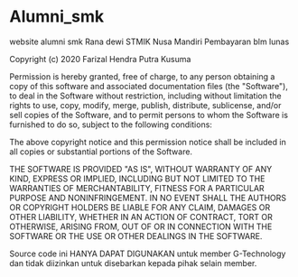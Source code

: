 # Alumni_smk
website alumni smk  Rana dewi STMIK Nusa Mandiri Pembayaran blm lunas 

Copyright (c) 2020 Farizal Hendra Putra Kusuma

Permission is hereby granted, free of charge, to any person obtaining a copy of this software and associated documentation files (the "Software"), to deal in the Software without restriction, including without limitation the rights to use, copy, modify, merge, publish, distribute, sublicense, and/or sell copies of the Software, and to permit persons to whom the Software is furnished to do so, subject to the following conditions:

The above copyright notice and this permission notice shall be included in all copies or substantial portions of the Software.

THE SOFTWARE IS PROVIDED "AS IS", WITHOUT WARRANTY OF ANY KIND, EXPRESS OR IMPLIED, INCLUDING BUT NOT LIMITED TO THE WARRANTIES OF MERCHANTABILITY, FITNESS FOR A PARTICULAR PURPOSE AND NONINFRINGEMENT. IN NO EVENT SHALL THE AUTHORS OR COPYRIGHT HOLDERS BE LIABLE FOR ANY CLAIM, DAMAGES OR OTHER LIABILITY, WHETHER IN AN ACTION OF CONTRACT, TORT OR OTHERWISE, ARISING FROM, OUT OF OR IN CONNECTION WITH THE SOFTWARE OR THE USE OR OTHER DEALINGS IN THE SOFTWARE.

Source code ini HANYA DAPAT DIGUNAKAN untuk member G-Technology dan tidak diizinkan untuk disebarkan kepada pihak selain member.





